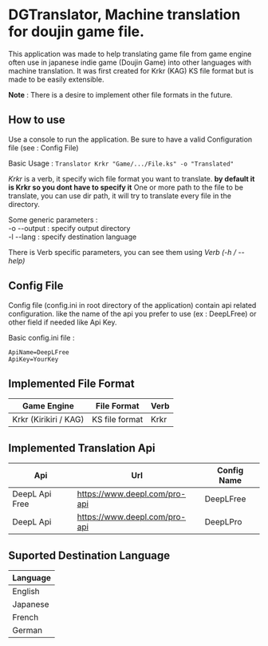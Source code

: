 # DGTranslator, Machine translation for doujin game file.

This application was made to help translating game file from game engine often use in japanese indie game (Doujin Game) into other languages with machine translation. It was first created for Krkr (KAG) KS file format but is made to be easily extensible.

**Note** :  There is a desire to implement other file formats in the future.

## How to use
Use a console to run the application. 
Be sure to have a valid Configuration file (see : Config File)

Basic Usage : 
`Translator Krkr "Game/.../File.ks" -o "Translated"`

*Krkr* is a verb, it specify wich file format you want to translate.
**by default it is Krkr so you dont have to specify it**
One or more path to the file to be translate, you can use dir path, it will try to translate every file in the directory.

Some generic parameters :   
-o --output : specify output directory  
-l --lang : specify destination language

There is Verb specific parameters, you can see them using *Verb (-h / --help)*

## Config File

Config file (config.ini in root directory of the application) contain api related configuration. like the name of the api you prefer to use (ex : DeepLFree) or other field if needed like Api Key.

Basic config.ini file : 
```
ApiName=DeepLFree
ApiKey=YourKey
```

## Implemented File Format

| Game Engine  | File Format  | Verb |
| ------------ | ------------ | ------------ |
| Krkr (Kirikiri / KAG) | KS file format  | Krkr  |

## Implemented Translation Api

| Api  | Url  | Config Name  |
| ------------ | ------------ | ------------ |
| DeepL Api Free  | https://www.deepl.com/pro-api  | DeepLFree  |
| DeepL Api | https://www.deepl.com/pro-api | DeepLPro |

## Suported Destination Language

| Language |
| ------------ |
| English |
| Japanese |
| French |
| German |

